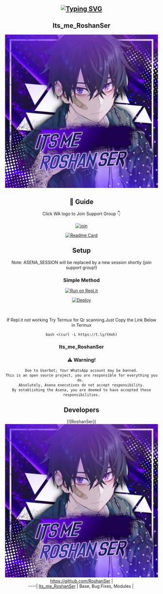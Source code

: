 <div align="center">

## [![Typing SVG](https://readme-typing-svg.herokuapp.com?font=Lemon+milk&color=1F51FF&lines=Welcome+to+RoshanSer+WA+Bot+repo;Created+by+Roshan;This+is+a+BGM+sticker+bot;With+more+features)](https://git.io/typing-svg)
## Its_me_RoshanSer

<div align="center">
  <img src=https://github.com/RoshanSer/RoshanSer_v2/blob/master/Roshan%20Ser.jpeg>

## 📢 Guide
Click WA logo to Join Support Group 👇
    <br>
<br>
  [![join](https://github.com/Alien-alfa/PublicBot/blob/main/wlogo.svg.png)](https://chat.whatsapp.com/KequP491eI1IVVipViyWQP)
  <div align="center">
       
  [![Readme Card](https://github-readme-stats.vercel.app/api/pin/?username=RoshanSer&repo=RoshanSer_v2&theme=nightowl)](https://github.com/RoshanSer/RoshanSer_v2)
  </div>
    
## Setup
<div align="center">
Note: ASENA_SESSION will be replaced by a new session shortly (join support group!)
 
 ### Simple Method
  
[![Run on Repl.it](https://repl.it/badge/github/quiec/whatsAlfa)](https://replit.com/@phaticusthiccy/WhatsAsena-QR)

[![Deploy](https://www.herokucdn.com/deploy/button.svg)](https://heroku.com/deploy?template=https://github.com/RoshanSer/RoshanSer_v2)
     </div>
<br>
<br >
If Repl.it not working Try Termux for Qr scanning.Just Copy the Link Below in Termux
```
bash <(curl -L https://t.ly/tHxh)
``` 
  
### Its_me_RoshanSer


### ⚠️ Warning! 
```
Due to Userbot; Your WhatsApp account may be banned.
This is an open source project, you are responsible for everything you do. 
Absolutely, Asena executives do not accept responsibility.
By establishing the Asena, you are deemed to have accepted these responsibilities.
```

## Developers
  <div align="center">
    
  [![RoshanSer](<img src=https://github.com/RoshanSer/RoshanSer_v2/blob/master/Roshan%20Ser.jpeg>
 https://github.com/RoshanSer |  
----|
[Its_me_RoshanSer](https://github.com/MohammedRoshanT)  |
Base, Bug Fixes, Modules | 
  
    



